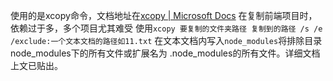 使用的是xcopy命令，文档地址在[xcopy | Microsoft Docs](https://docs.microsoft.com/zh-cn/windows-server/administration/windows-commands/xcopy)
在复制前端项目时，依赖过于多，多个项目尤其难受
使用`xcopy 要复制的文件夹路径 复制到的路径 /s /e /exclude:一个文本文档的路径如11.txt`
在文本文档内写入`node_modules`将排除目录 node_modules下的所有文件或扩展名为 .node_modules的所有文件。详细文档上文已贴出。
